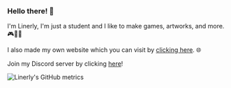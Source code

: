 ### Hello there! 👋

I'm Linerly, I'm just a student and I like to make games, artworks, and more. 🎮🎨✨

I also made my own website which you can visit by [clicking here](https://linerly.github.io/). 🌐

Join my Discord server by clicking [here](https://discord.gg/r4PPpC9/)!


![Linerly's GitHub metrics](https://metrics.lecoq.io/Linerly)
